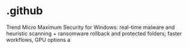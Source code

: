 # .github
Trend Micro Maximum Security for Windows: real-time malware and heuristic scanning + ransomware rollback and protected folders; faster workflows, GPU options a
